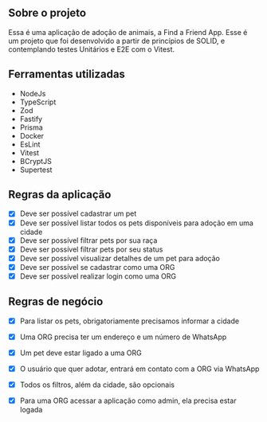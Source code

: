 ## Sobre o projeto 

Essa é uma aplicação de adoção de animais, a Find a Friend App.
Esse é um projeto que foi desenvolvido a partir de princípios de SOLID, e contemplando testes Unitários e E2E com o Vitest. 

## Ferramentas utilizadas

- NodeJs
- TypeScript
- Zod
- Fastify
- Prisma
- Docker
- EsLint
- Vitest 
- BCryptJS
- Supertest

## Regras da aplicação

- [x] Deve ser possível cadastrar um pet
- [x] Deve ser possível listar todos os pets disponíveis para adoção em uma cidade
- [x] Deve ser possível filtrar pets por sua raça
- [x] Deve ser possível filtrar pets por seu status
- [x] Deve ser possível visualizar detalhes de um pet para adoção
- [x] Deve ser possível se cadastrar como uma ORG
- [x] Deve ser possível realizar login como uma ORG

## Regras de negócio

- [x] Para listar os pets, obrigatoriamente precisamos informar a cidade
- [x] Uma ORG precisa ter um endereço e um número de WhatsApp
- [x] Um pet deve estar ligado a uma ORG
- [x] O usuário que quer adotar, entrará em contato com a ORG via WhatsApp
- [x] Todos os filtros, além da cidade, são opcionais
- [x] Para uma ORG acessar a aplicação como admin, ela precisa estar logada

